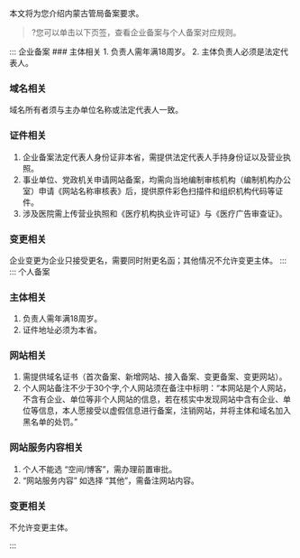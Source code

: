 本文将为您介绍内蒙古管局备案要求。
>?您可以单击以下页签，查看企业备案与个人备案对应规则。

<dx-tabs>
::: 企业备案
### 主体相关
1. 负责人需年满18周岁。
2. 主体负责人必须是法定代表人。

### 域名相关
域名所有者须与主办单位名称或法定代表人一致。

### 证件相关
1. 企业备案法定代表人身份证非本省，需提供法定代表人手持身份证以及营业执照。
2. 事业单位、党政机关申请网站备案，均需向当地编制审核机构（编制机构办公室）申请《网站名称审核表》后，提供原件彩色扫描件和组织机构代码等证件。
3. 涉及医院需上传营业执照和《医疗机构执业许可证》与《医疗广告审查证》。

### 变更相关
企业变更为企业只接受更名，需要同时附更名函；其他情况不允许变更主体。
:::
::: 个人备案
### 主体相关
1. 负责人需年满18周岁。
2. 证件地址必须为本省。

### 网站相关
1. 需提供域名证书（首次备案、新增网站、接入备案、变更备案、变更网站）。
2. 个人网站备注不少于30个字,个人网站须在备注中标明：“本网站是个人网站，不含有企业、单位等非个人网站的信息，若在核实中发现网站中含有企业、单位等信息，本人愿接受以虚假信息进行备案，注销网站，并将主体和域名加入黑名单的处罚。”

### 网站服务内容相关
1. 个人不能选 “空间/博客”，需办理前置审批。
2. “网站服务内容” 如选择 “其他”，需备注网站内容。

### 变更相关
不允许变更主体。

:::
</dx-tabs>
